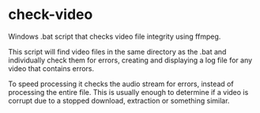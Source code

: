 # check-video
Windows .bat script that checks video file integrity using ffmpeg.

This script will find video files in the same directory as the .bat and individually check them for errors, creating and displaying a log file for any video that contains errors.

To speed processing it checks the audio stream for errors, instead of processing the entire file. This is usually enough to determine if a video is corrupt due to a stopped download, extraction or something similar.
